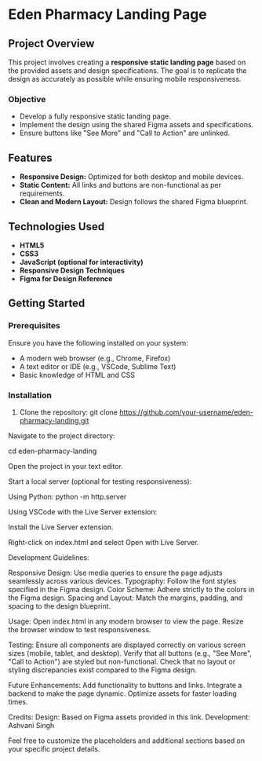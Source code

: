 # Eden Pharmacy Landing Page

## Project Overview
This project involves creating a **responsive static landing page** based on the provided assets and design specifications. The goal is to replicate the design as accurately as possible while ensuring mobile responsiveness.

### Objective
- Develop a fully responsive static landing page.
- Implement the design using the shared Figma assets and specifications.
- Ensure buttons like "See More" and "Call to Action" are unlinked.

## Features
- **Responsive Design:** Optimized for both desktop and mobile devices.
- **Static Content:** All links and buttons are non-functional as per requirements.
- **Clean and Modern Layout:** Design follows the shared Figma blueprint.

## Technologies Used
- **HTML5**
- **CSS3**
- **JavaScript (optional for interactivity)**
- **Responsive Design Techniques**
- **Figma for Design Reference**


## Getting Started

### Prerequisites
Ensure you have the following installed on your system:
- A modern web browser (e.g., Chrome, Firefox)
- A text editor or IDE (e.g., VSCode, Sublime Text)
- Basic knowledge of HTML and CSS

### Installation
1. Clone the repository:
   git clone https://github.com/your-username/eden-pharmacy-landing.git

Navigate to the project directory:

cd eden-pharmacy-landing

Open the project in your text editor.

Start a local server (optional for testing responsiveness):

Using Python:
python -m http.server

Using VSCode with the Live Server extension:

Install the Live Server extension.

Right-click on index.html and select Open with Live Server.

Development Guidelines:

Responsive Design: Use media queries to ensure the page adjusts seamlessly across various devices.
Typography: Follow the font styles specified in the Figma design.
Color Scheme: Adhere strictly to the colors in the Figma design.
Spacing and Layout: Match the margins, padding, and spacing to the design blueprint.

Usage:
Open index.html in any modern browser to view the page.
Resize the browser window to test responsiveness.

Testing:
Ensure all components are displayed correctly on various screen sizes (mobile, tablet, and desktop).
Verify that all buttons (e.g., "See More", "Call to Action") are styled but non-functional.
Check that no layout or styling discrepancies exist compared to the Figma design.

Future Enhancements:
Add functionality to buttons and links.
Integrate a backend to make the page dynamic.
Optimize assets for faster loading times.

Credits:
Design: Based on Figma assets provided in this link.
Development: Ashvani Singh


Feel free to customize the placeholders and additional sections based on your specific project details.
